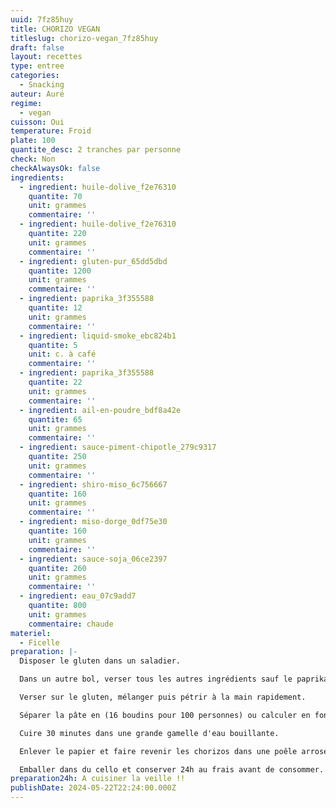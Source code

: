 ```yaml
---
uuid: 7fz85huy
title: CHORIZO VEGAN
titleslug: chorizo-vegan_7fz85huy
draft: false
layout: recettes
type: entree
categories:
  - Snacking
auteur: Auré
regime:
  - vegan
cuisson: Oui
temperature: Froid
plate: 100
quantite_desc: 2 tranches par personne
check: Non
checkAlwaysOk: false
ingredients:
  - ingredient: huile-dolive_f2e76310
    quantite: 70
    unit: grammes
    commentaire: ''
  - ingredient: huile-dolive_f2e76310
    quantite: 220
    unit: grammes
    commentaire: ''
  - ingredient: gluten-pur_65dd5dbd
    quantite: 1200
    unit: grammes
    commentaire: ''
  - ingredient: paprika_3f355588
    quantite: 12
    unit: grammes
    commentaire: ''
  - ingredient: liquid-smoke_ebc824b1
    quantite: 5
    unit: c. à café
    commentaire: ''
  - ingredient: paprika_3f355588
    quantite: 22
    unit: grammes
    commentaire: ''
  - ingredient: ail-en-poudre_bdf8a42e
    quantite: 65
    unit: grammes
    commentaire: ''
  - ingredient: sauce-piment-chipotle_279c9317
    quantite: 250
    unit: grammes
    commentaire: ''
  - ingredient: shiro-miso_6c756667
    quantite: 160
    unit: grammes
    commentaire: ''
  - ingredient: miso-dorge_0df75e30
    quantite: 160
    unit: grammes
    commentaire: ''
  - ingredient: sauce-soja_06ce2397
    quantite: 260
    unit: grammes
    commentaire: ''
  - ingredient: eau_07c9add7
    quantite: 800
    unit: grammes
    commentaire: chaude
materiel:
  - Ficelle
preparation: |-
  Disposer le gluten dans un saladier.

  Dans un autre bol, verser tous les autres ingrédients sauf le paprika. Délayer avec un peu d'eau chaude et ajouter le reste de l'eau. Bien mélanger.

  Verser sur le gluten, mélanger puis pétrir à la main rapidement.

  Séparer la pâte en (16 boudins pour 100 personnes) ou calculer en fonction. Les rouler dans une feuille de papier sulfu. Saucissonner avec de la ficelle, sans trop serrer car le seitan gonfle légèrement à la cuisson. Bien serrer sur les côtés pour que l'eau de cuisson ne s'infiltre pas.

  Cuire 30 minutes dans une grande gamelle d'eau bouillante.

  Enlever le papier et faire revenir les chorizos dans une poêle arrosée d'huile d'olive et de paprika.

  Emballer dans du cello et conserver 24h au frais avant de consommer.
preparation24h: A cuisiner la veille !!
publishDate: 2024-05-22T22:24:00.000Z
---
```

